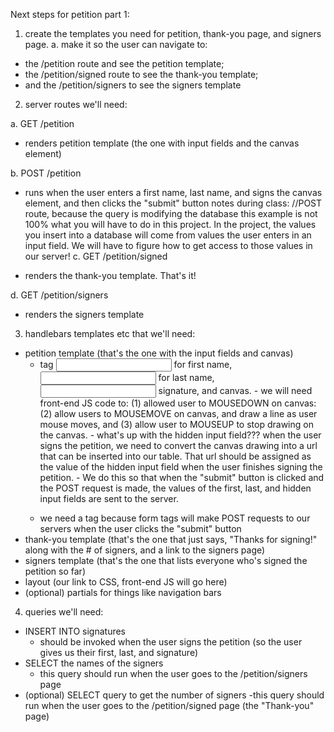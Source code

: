 Next steps for petition part 1:

1. create the templates you need for petition, thank-you page, and signers page.
   a. make it so the user can navigate to:

-   the /petition route and see the petition template;
-   the /petition/signed route to see the thank-you template;
-   and the /petition/signers to see the signers template

2. server routes we'll need:

a. GET /petition

-   renders petition template (the one with input fields and the canvas element)

b. POST /petition

-   runs when the user enters a first name, last name, and signs the canvas element, and then clicks the "submit" button
    notes during class:
    //POST route, because the query is modifying the database
    this example is not 100% what you will have to do in this project.
    In the project, the values you insert into a database will come from values the user enters in an input field.
    We will have to figure how to get access to those values in our server!
    c. GET /petition/signed

-   renders the thank-you template. That's it!

d. GET /petition/signers

-   renders the signers template

3. handlebars templates etc that we'll need:

-   petition template (that's the one with the input fields and canvas)
    -   <form> tag  <input> for first name, <input> for last name, <input> signature, and canvas.
          - we will need front-end JS code to: (1) allowed user to MOUSEDOWN on canvas: (2) allow users to MOUSEMOVE on canvas, and draw a line as user mouse moves, and (3) allow user to MOUSEUP to stop drawing on the canvas.
        			- what's up with the hidden input field??? when the user signs the petition, we need to convert the canvas drawing into a url that can be inserted into our table. That url should be assigned as the value of the hidden input field when the user finishes signing the petition.
        			  - We do this so that when the "submit" button is clicked and the POST request is made, the values of the first, last, and hidden input fields are sent to the server.
    -   we need a <form> tag because form tags will make POST requests to our servers when the user clicks the "submit" button
-   thank-you template (that's the one that just says, "Thanks for signing!" along with the # of signers, and a link to the signers page)
-   signers template (that's the one that lists everyone who's signed the petition so far)
-   layout (our link to CSS, front-end JS will go here)
-   (optional) partials for things like navigation bars

4. queries we'll need:

-   INSERT INTO signatures
    -   should be invoked when the user signs the petition (so the user gives us their first, last, and signature)
-   SELECT the names of the signers
    -   this query should run when the user goes to the /petition/signers page
-   (optional) SELECT query to get the number of signers
    -this query should run when the user goes to the /petition/signed page (the "Thank-you" page)
